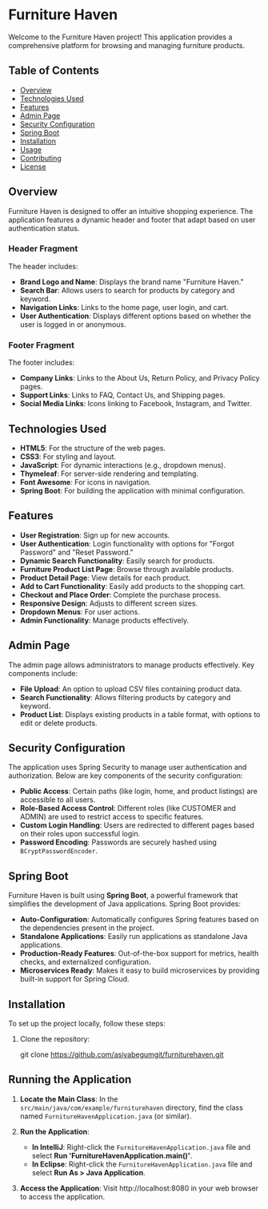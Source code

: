 # Furniture Haven

Welcome to the Furniture Haven project! This application provides a comprehensive platform for browsing and managing furniture products.

## Table of Contents

- [Overview](#overview)
- [Technologies Used](#technologies-used)
- [Features](#features)
- [Admin Page](#admin-page)
- [Security Configuration](#security-configuration)
- [Spring Boot](#spring-boot)
- [Installation](#installation)
- [Usage](#usage)
- [Contributing](#contributing)
- [License](#license)

## Overview

Furniture Haven is designed to offer an intuitive shopping experience. The application features a dynamic header and footer that adapt based on user authentication status.

### Header Fragment

The header includes:
- **Brand Logo and Name**: Displays the brand name "Furniture Haven."
- **Search Bar**: Allows users to search for products by category and keyword.
- **Navigation Links**: Links to the home page, user login, and cart.
- **User Authentication**: Displays different options based on whether the user is logged in or anonymous.

### Footer Fragment

The footer includes:
- **Company Links**: Links to the About Us, Return Policy, and Privacy Policy pages.
- **Support Links**: Links to FAQ, Contact Us, and Shipping pages.
- **Social Media Links**: Icons linking to Facebook, Instagram, and Twitter.

## Technologies Used

- **HTML5**: For the structure of the web pages.
- **CSS3**: For styling and layout.
- **JavaScript**: For dynamic interactions (e.g., dropdown menus).
- **Thymeleaf**: For server-side rendering and templating.
- **Font Awesome**: For icons in navigation.
- **Spring Boot**: For building the application with minimal configuration.

## Features

- **User Registration**: Sign up for new accounts.
- **User Authentication**: Login functionality with options for "Forgot Password" and "Reset Password."
- **Dynamic Search Functionality**: Easily search for products.
- **Furniture Product List Page**: Browse through available products.
- **Product Detail Page**: View details for each product.
- **Add to Cart Functionality**: Easily add products to the shopping cart.
- **Checkout and Place Order**: Complete the purchase process.
- **Responsive Design**: Adjusts to different screen sizes.
- **Dropdown Menus**: For user actions.
- **Admin Functionality**: Manage products effectively.

## Admin Page

The admin page allows administrators to manage products effectively. Key components include:

- **File Upload**: An option to upload CSV files containing product data.
- **Search Functionality**: Allows filtering products by category and keyword.
- **Product List**: Displays existing products in a table format, with options to edit or delete products.

## Security Configuration

The application uses Spring Security to manage user authentication and authorization. Below are key components of the security configuration:

- **Public Access**: Certain paths (like login, home, and product listings) are accessible to all users.
- **Role-Based Access Control**: Different roles (like CUSTOMER and ADMIN) are used to restrict access to specific features.
- **Custom Login Handling**: Users are redirected to different pages based on their roles upon successful login.
- **Password Encoding**: Passwords are securely hashed using `BCryptPasswordEncoder`.

## Spring Boot

Furniture Haven is built using **Spring Boot**, a powerful framework that simplifies the development of Java applications. Spring Boot provides:

- **Auto-Configuration**: Automatically configures Spring features based on the dependencies present in the project.
- **Standalone Applications**: Easily run applications as standalone Java applications.
- **Production-Ready Features**: Out-of-the-box support for metrics, health checks, and externalized configuration.
- **Microservices Ready**: Makes it easy to build microservices by providing built-in support for Spring Cloud.


## Installation

To set up the project locally, follow these steps:

1. Clone the repository:
   
   git clone https://github.com/asiyabegumgit/furniturehaven.git
  

## Running the Application

1. **Locate the Main Class**:
   In the `src/main/java/com/example/furniturehaven` directory, find the class named `FurnitureHavenApplication.java` (or similar).

2. **Run the Application**:
   - **In IntelliJ**: Right-click the `FurnitureHavenApplication.java` file and select **Run 'FurnitureHavenApplication.main()'**.
   - **In Eclipse**: Right-click the `FurnitureHavenApplication.java` file and select **Run As > Java Application**.

3. **Access the Application**:
   Visit http://localhost:8080 in your web browser to access the application.


